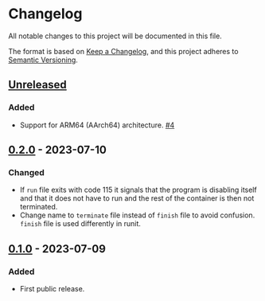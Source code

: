 # Changelog

All notable changes to this project will be documented in this file.

The format is based on [Keep a Changelog](https://keepachangelog.com/en/1.0.0/),
and this project adheres to [Semantic Versioning](https://semver.org/spec/v2.0.0.html).

## [Unreleased]

### Added

- Support for ARM64 (AArch64) architecture.
  [#4](https://gitlab.com/tozd/dinit/-/issues/4)

## [0.2.0] - 2023-07-10

### Changed

- If `run` file exits with code 115 it signals that the program is disabling itself
  and that it does not have to run and the rest of the container is then not terminated.
- Change name to `terminate` file instead of `finish` file to avoid confusion.
  `finish` file is used differently in runit.

## [0.1.0] - 2023-07-09

### Added

- First public release.

[unreleased]: https://gitlab.com/tozd/dinit/-/compare/v0.2.0...main
[0.2.0]: https://gitlab.com/tozd/dinit/-/compare/v0.1.0...v0.2.0
[0.1.0]: https://gitlab.com/tozd/dinit/-/tags/v0.1.0

<!-- markdownlint-disable-file MD024 -->
